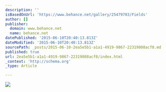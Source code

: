 ```yaml
---
description: ''
isBasedOnUrl: 'https://www.behance.net/gallery/25479703/Fields'
author: []
publisher:
  domain: www.behance.net
  name: behance.net
datePublished: '2015-06-10T20:40:13.813Z'
dateModified: '2015-06-10T20:40:13.813Z'
sourcePath: _posts/2015-06-10-2ea5e5b1-a1a1-4919-9867-22319808acf8.md
published: true
url: 2ea5e5b1-a1a1-4919-9867-22319808acf8/index.html
_context: 'http://schema.org'
_type: Article

---
```

![](https://m2.behance.net/rendition/pm/25479703/max_1200/0c93fa2914c018e24953a92f145035e9.jpg)